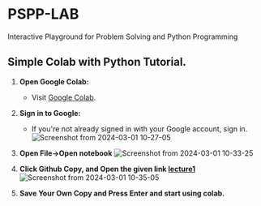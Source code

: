 # PSPP-LAB
Interactive Playground for Problem Solving and Python Programming

## Simple Colab with Python Tutorial.

1. **Open Google Colab:**
   - Visit [Google Colab](https://colab.research.google.com/).

2. **Sign in to Google:**
   - If you're not already signed in with your Google account, sign in.
![Screenshot from 2024-03-01 10-27-05](https://github.com/PandiaJason/How-to-Colab/assets/100123063/cd6e132c-2122-4a34-8726-faf17ab95ee1)

3. **Open File->Open notebook**
![Screenshot from 2024-03-01 10-33-25](https://github.com/PandiaJason/How-to-Colab/assets/100123063/6c5f2687-88ea-44df-b4f4-b75048fdd409)

4. **Click Github Copy, and Open the given link [lecture1](https://github.com/PandiaJason/Python/tree/main/lectures)**
![Screenshot from 2024-03-01 10-35-05](https://github.com/PandiaJason/How-to-Colab/assets/100123063/52ae2656-0155-41cf-ac4e-b0b38da04d40)

6. **Save Your Own Copy and Press Enter and start using colab.**
